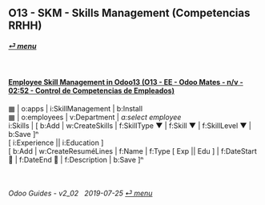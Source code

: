 ## O13 - SKM - Skills Management (Competencias RRHH)
#### [_&#x23CE; menu_](/o13/ee/o13-ee-guides_menu.md)  

<br>

#### [Employee Skill Management in Odoo13 (O13 - EE - Odoo Mates - n/v - 02:52 - Control de Competencias de Empleados)](https://youtube.com/embed/E09XNr7hhYE?autoplay=1&start=0&end=0&rel=0)  
&#x25A6; | o:apps | i:SkillManagement | b:Install  
&#x25A6; | o:employees | v:Department | _a:select employee_  
i:Skills | \[ b:Add | w:CreateSkills | f:SkillType &#x25BC; | f:Skill &#x25BC; | f:SkillLevel &#x25BC; | b:Save \]&#x207F;  
\[ i:Experience || i:Education \]  
\[ b:Add | w:CreateResuméLines | f:Name | f:Type \[ Exp || Edu \] | f:DateStart &#x1F4C5; | f:DateEnd &#x1F4C5; | f:Description | b:Save \]&#x207F;  

<br>

###### Odoo Guides - v2_02 &nbsp; 2019-07-25  [_&#x23CE; menu_](/o13/ee/o13-ee-guides_menu.md)  
